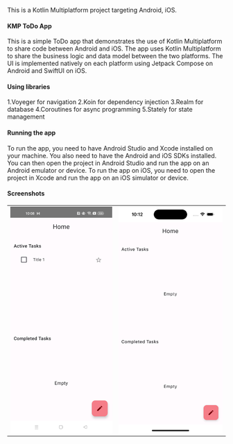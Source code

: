 This is a Kotlin Multiplatform project targeting Android, iOS.
 #### KMP ToDo App
This is a simple ToDo app that demonstrates the use of Kotlin Multiplatform to share code between Android and iOS. 
The app uses Kotlin Multiplatform to share the business logic and data model between the two platforms. 
The UI is implemented natively on each platform using Jetpack Compose on Android and SwiftUI on iOS.
#### Using libraries
1.Voyeger for navigation
2.Koin for dependency injection
3.Realm for database
4.Coroutines for async programming
5.Stately for state management
#### Running the app
To run the app, you need to have Android Studio and Xcode installed on your machine. 
You also need to have the Android and iOS SDKs installed. 
You can then open the project in Android Studio and run the app on an Android emulator or device. 
To run the app on iOS, you need to open the project in Xcode and run the app on an iOS simulator or device.
#### Screenshots

|                                     |                             |
|-------------------------------------|-----------------------------|
| ![Android](screenshots/android.png) | ![iOS](screenshots/ios.png) |

